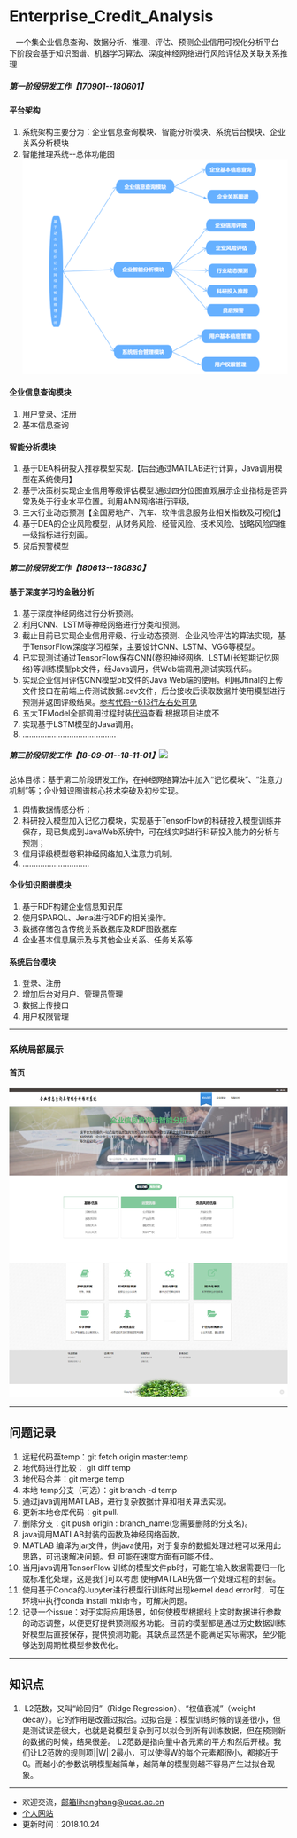 # Enterprise_Credit_Analysis
    一个集企业信息查询、数据分析、推理、评估、预测企业信用可视化分析平台
    下阶段会基于知识图谱、机器学习算法、深度神经网络进行风险评估及关联关系推理
##### 第一阶段研发工作【170901--180601】
#### 平台架构
1. 系统架构主要分为：企业信息查询模块、智能分析模块、系统后台模块、企业关系分析模块
2. 智能推理系统--总体功能图
![总体功能图](./image/智能分析架构.png)

#### 企业信息查询模块
1. 用户登录、注册
2. 基本信息查询
#### 智能分析模块
1. 基于DEA科研投入推荐模型实现.【后台通过MATLAB进行计算，Java调用模型在系统使用】
2. 基于决策树实现企业信用等级评估模型.通过四分位图直观展示企业指标是否异常及处于行业水平位置。利用ANN网络进行评级。
3. 三大行业动态预测【全国房地产、汽车、软件信息服务业相关指数及可视化】
4. 基于DEA的企业风险模型，从财务风险、经营风险、技术风险、战略风险四维一级指标进行刻画。
5. 贷后预警模型

##### 第二阶段研发工作【180613--180830】
#### 基于深度学习的金融分析
1. 基于深度神经网络进行分析预测。
2. 利用CNN、LSTM等神经网络进行分类和预测。
3. 截止目前已实现企业信用评级、行业动态预测、企业风险评估的算法实现，基于TensorFlow深度学习框架，主要设计CNN、LSTM、VGG等模型。
4. 已实现测试通过TensorFlow保存CNN(卷积神经网络、LSTM(长短期记忆网络)等训练模型pb文件，经Java调用，供Web端调用,测试实现代码。
5. 实现企业信用评估CNN模型pb文件的Java Web端的使用。利用Jfinal的上传文件接口在前端上传测试数据.csv文件，后台接收后读取数据并使用模型进行预测并返回评级结果。[参考代码--613行左右处可见](https://github.com/lihanghang/Enterprise_Credit_Analysis/blob/master/src/com/ccip/bank/user/PredictController.java)
6. 五大TFModel全部调用过程封装[代码](https://github.com/lihanghang/Enterprise_Credit_Analysis/blob/master/src/com/ccip/bank/model/TFModelPred.java)查看.根据项目进度不
7. 实现基于LSTM模型的Java调用。
8. ……………………………………

##### 第三阶段研发工作【18-09-01--18-11-01】[![](https://img.shields.io/badge/%E9%A1%B9%E7%9B%AE%E5%BC%80%E5%8F%91-%E6%AD%A3%E5%9C%A8%E8%BF%9B%E8%A1%8C%E4%B8%AD%E2%80%A6%E2%80%A6-red.svg)](https://github.com/lihanghang/Enterprise_Credit_Analysis)
总体目标：基于第二阶段研发工作，在神经网络算法中加入“记忆模块”、“注意力机制”等；企业知识图谱核心技术突破及初步实现。
1. 舆情数据情感分析；
2. 科研投入模型加入记忆力模块，实现基于TensorFlow的科研投入模型训练并保存，现已集成到JavaWeb系统中，可在线实时进行科研投入能力的分析与预测；
3. 信用评级模型卷积神经网络加入注意力机制。
8. …………………………
#### 企业知识图谱模块
1. 基于RDF构建企业信息知识库
2. 使用SPARQL、Jena进行RDF的相关操作。
3. 数据存储包含传统关系数据库及RDF图数据库
4. 企业基本信息展示及与其他企业关系、任务关系等

#### 系统后台模块
 1. 登录、注册  
 2. 增加后台对用户、管理员管理
 3. 数据上传接口
 4. 用户权限管理
  
***
### 系统局部展示
#### 首页
![系统首页](./image/企业信用分析查询系统.png)

***
## 问题记录

#### 
1. 远程代码至temp：git fetch origin master:temp
2. 地代码进行比较： git diff temp
3. 地代码合并：git merge temp
4. 本地 temp分支（可选）：git branch -d temp
5. 通过java调用MATLAB，进行复杂数据计算和相关算法实现。
6. 更新本地仓库代码：git pull.
7. 删除分支：git push origin : branch_name(您需要删除的分支名)。
8. java调用MATLAB封装的函数及神经网络函数。
9. MATLAB 编译为jar文件，供java使用，对于复杂的数据处理过程可以采用此思路，可迅速解决问题。但
可能在速度方面有可能不佳。
10. 当用java调用TensorFlow 训练的模型文件pb时，可能在输入数据需要归一化或标准化处理，这是我们可以考虑
使用MATLAB先做一个处理过程的封装。
11. 使用基于Conda的Jupyter进行模型行训练时出现kernel dead error时，可在环境中执行conda install mkl命令，可解决问题。
12. 记录一个issue：对于实际应用场景，如何使模型根据线上实时数据进行参数的动态调整，以便更好提供预测服务功能。目前的模型都是通过历史数据训练好模型后直接保存，提供预测功能。其缺点显然是不能满足实际需求，至少能够达到周期性模型参数优化。
***


## 知识点
####
1.  L2范数，又叫“岭回归”（Ridge Regression）、“权值衰减”（weight decay）。它的作用是改善过拟合。过拟合是：模型训练时候的误差很小，但是测试误差很大，也就是说模型复杂到可以拟合到所有训练数据，但在预测新的数据的时候，结果很差。
L2范数是指向量中各元素的平方和然后开根。我们让L2范数的规则项||W||2最小，可以使得W的每个元素都很小，都接近于0。而越小的参数说明模型越简单，越简单的模型则越不容易产生过拟合现象。

***
- 欢迎交流，邮箱lihanghang@ucas.ac.cn
- [个人网站](https://www.lihanghang.top/)
- 更新时间：2018.10.24
 